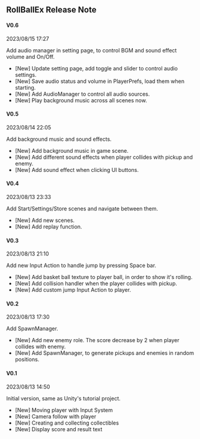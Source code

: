 ## **RollBallEx Release Note**

#### V0.6

2023/08/15 17:27

Add audio manager in setting page, to control BGM and sound effect volume and On/Off.

* [New] Update setting page, add toggle and slider to control audio settings.
* [New] Save audio status and volume in PlayerPrefs, load them when starting.
* [New] Add AudioManager to control all audio sources.
* [New] Play background music across all scenes now.



#### V0.5

2023/08/14 22:05

Add background music and sound effects.

* [New] Add background music in game scene.
* [New] Add different sound effects when player collides with pickup and enemy.
* [New] Add sound effect when clicking UI buttons.



#### V0.4

2023/08/13 23:33

Add Start/Settings/Store scenes and navigate between them.

* [New] Add new scenes.
* [New] Add replay function.



#### V0.3

2023/08/13 21:10

Add new Input Action to handle jump by pressing Space bar.

* [New] Add basket ball texture to player ball, in order to show it's rolling.
* [New] Add collision handler when the player collides with pickup.
* [New] Add custom jump Input Action to player.



#### V0.2

2023/08/13 17:30

Add SpawnManager.

* [New] Add new enemy role. The score decrease by 2 when player collides with enemy.
* [New] Add SpawnManager, to generate pickups and enemies in random positions.



#### V0.1

2023/08/13 14:50

Initial version, same as Unity's tutorial project.

* [New] Moving player with Input System
* [New] Camera follow with player
* [New] Creating and collecting collectibles
* [New] Display score and result text